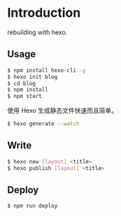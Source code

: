 # Introduction
rebuilding with hexo.

## Usage
```bash
$ npm install hexo-cli -g
$ hexo init blog
$ cd blog
$ npm install
$ npm start
```

使用 Hexo 生成静态文件快速而且简单。
```bash
$ hexo generate --watch
```

## Write
```bash
$ hexo new [layout] <title>
$ hexo publish [layout] <title>
```

## Deploy
```bash
$ npm run deploy
```

